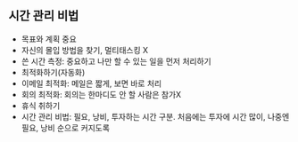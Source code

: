 ## 시간 관리 비법
  - 목표와 계획 중요
  - 자신의 몰입 방법을 찾기, 멀티태스킹 X
  - 쓴 시간 측정: 중요하고 나만 할 수 있는 일을 먼저 처리하기
  - 최적화하기(자동화)
  - 이메일 최적화: 메일은 짧게, 보면 바로 처리
  - 회의 최적화: 회의는 한마디도 안 할 사람은 참가X
  - 휴식 취하기
  - 시간 관리 비법: 필요, 낭비, 투자하는 시간 구분. 처음에는 투자에 시간 많이, 나중엔 필요, 낭비 순으로 커지도록
